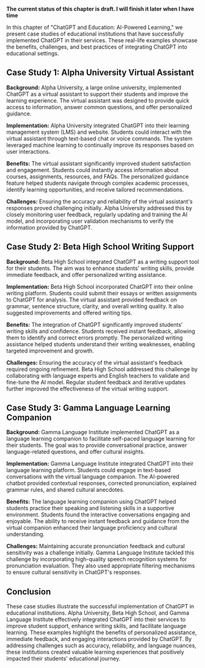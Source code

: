 **The current status of this chapter is draft. I will finish it later when I have time**

In this chapter of "ChatGPT and Education: AI-Powered Learning," we present case studies of educational institutions that have successfully implemented ChatGPT in their services. These real-life examples showcase the benefits, challenges, and best practices of integrating ChatGPT into educational settings.

Case Study 1: Alpha University Virtual Assistant
------------------------------------------------

**Background:** Alpha University, a large online university, implemented ChatGPT as a virtual assistant to support their students and improve the learning experience. The virtual assistant was designed to provide quick access to information, answer common questions, and offer personalized guidance.

**Implementation:** Alpha University integrated ChatGPT into their learning management system (LMS) and website. Students could interact with the virtual assistant through text-based chat or voice commands. The system leveraged machine learning to continually improve its responses based on user interactions.

**Benefits:** The virtual assistant significantly improved student satisfaction and engagement. Students could instantly access information about courses, assignments, resources, and FAQs. The personalized guidance feature helped students navigate through complex academic processes, identify learning opportunities, and receive tailored recommendations.

**Challenges:** Ensuring the accuracy and reliability of the virtual assistant's responses proved challenging initially. Alpha University addressed this by closely monitoring user feedback, regularly updating and training the AI model, and incorporating user validation mechanisms to verify the information provided by ChatGPT.

Case Study 2: Beta High School Writing Support
----------------------------------------------

**Background:** Beta High School integrated ChatGPT as a writing support tool for their students. The aim was to enhance students' writing skills, provide immediate feedback, and offer personalized writing assistance.

**Implementation:** Beta High School incorporated ChatGPT into their online writing platform. Students could submit their essays or written assignments to ChatGPT for analysis. The virtual assistant provided feedback on grammar, sentence structure, clarity, and overall writing quality. It also suggested improvements and offered writing tips.

**Benefits:** The integration of ChatGPT significantly improved students' writing skills and confidence. Students received instant feedback, allowing them to identify and correct errors promptly. The personalized writing assistance helped students understand their writing weaknesses, enabling targeted improvement and growth.

**Challenges:** Ensuring the accuracy of the virtual assistant's feedback required ongoing refinement. Beta High School addressed this challenge by collaborating with language experts and English teachers to validate and fine-tune the AI model. Regular student feedback and iterative updates further improved the effectiveness of the virtual writing support.

Case Study 3: Gamma Language Learning Companion
-----------------------------------------------

**Background:** Gamma Language Institute implemented ChatGPT as a language learning companion to facilitate self-paced language learning for their students. The goal was to provide conversational practice, answer language-related questions, and offer cultural insights.

**Implementation:** Gamma Language Institute integrated ChatGPT into their language learning platform. Students could engage in text-based conversations with the virtual language companion. The AI-powered chatbot provided contextual responses, corrected pronunciation, explained grammar rules, and shared cultural anecdotes.

**Benefits:** The language learning companion using ChatGPT helped students practice their speaking and listening skills in a supportive environment. Students found the interactive conversations engaging and enjoyable. The ability to receive instant feedback and guidance from the virtual companion enhanced their language proficiency and cultural understanding.

**Challenges:** Maintaining accurate pronunciation feedback and cultural sensitivity was a challenge initially. Gamma Language Institute tackled this challenge by incorporating high-quality speech recognition systems for pronunciation evaluation. They also used appropriate filtering mechanisms to ensure cultural sensitivity in ChatGPT's responses.

Conclusion
----------

These case studies illustrate the successful implementation of ChatGPT in educational institutions. Alpha University, Beta High School, and Gamma Language Institute effectively integrated ChatGPT into their services to improve student support, enhance writing skills, and facilitate language learning. These examples highlight the benefits of personalized assistance, immediate feedback, and engaging interactions provided by ChatGPT. By addressing challenges such as accuracy, reliability, and language nuances, these institutions created valuable learning experiences that positively impacted their students' educational journey.
